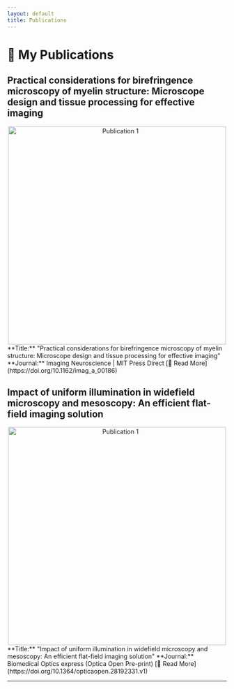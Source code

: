 ```yaml
---
layout: default
title: Publications
---
```


# 📖 My Publications

## **Practical considerations for birefringence microscopy of myelin structure: Microscope design and tissue processing for effective imaging**
<div align="center">
<a href="https://doi.org/10.1162/imag_a_00186">
    <img src="{{ site.baseurl }}/assets/images/BRM_widefield_thumbnail.png" alt="Publication 1" class="thumbnail" width=500>
</a>
</div>
**Title:** "Practical considerations for birefringence microscopy of myelin structure: Microscope design and tissue processing for effective imaging"  
**Journal:** Imaging Neuroscience | MIT Press Direct
[🔗 Read More](https://doi.org/10.1162/imag_a_00186)

## **Impact of uniform illumination in widefield microscopy and mesoscopy: An efficient flat-field imaging solution**
<div align="center">
<a href="https://doi.org/10.1162/imag_a_00186">
    <img src="{{ site.baseurl }}/assets/images/Kohler_v_Basic_v_EUCLID.png" alt="Publication 1" class="thumbnail" width=500>
</a>
</div>
**Title:** "Impact of uniform illumination in widefield microscopy and mesoscopy: An efficient flat-field imaging solution"  
**Journal:** Biomedical Optics express (Optica Open Pre-print)
[🔗 Read More](https://doi.org/10.1364/opticaopen.28192331.v1)

---
